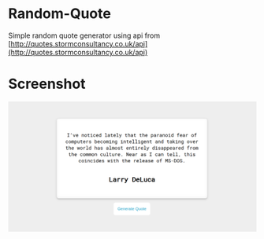 # Random-Quote
Simple random quote generator using api from [http://quotes.stormconsultancy.co.uk/api](http://quotes.stormconsultancy.co.uk/api)
# Screenshot
![screenshot](https://github.com/yusuf0x/Random-Quote/blob/main/screenshot.png)
